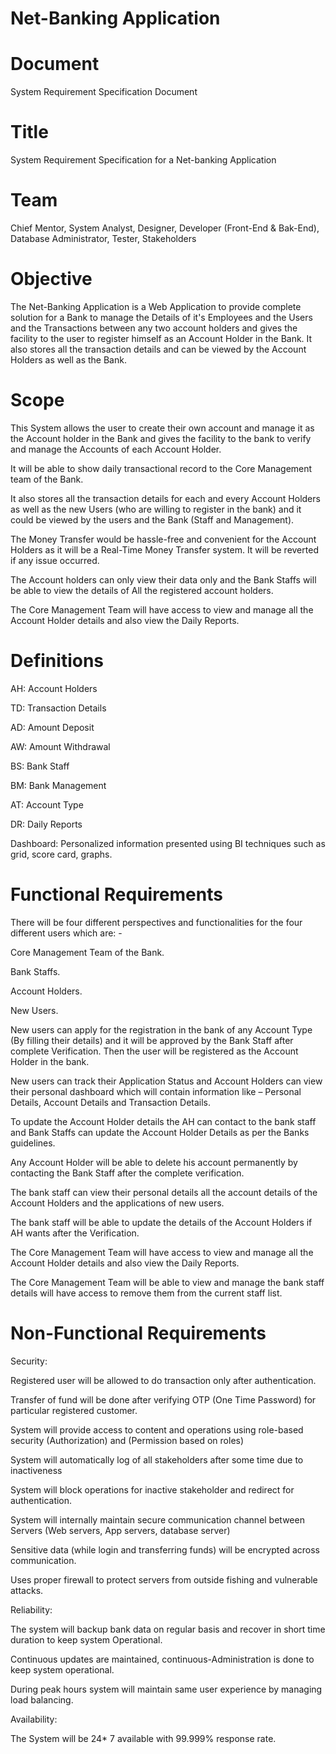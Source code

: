 # Net-Banking Application

# Document
System Requirement Specification Document

# Title 
System Requirement Specification for a Net-banking Application

# Team 
Chief Mentor, System Analyst, Designer, Developer (Front-End & Bak-End), Database Administrator, Tester, Stakeholders

# Objective
The Net-Banking Application is a Web Application to provide complete solution for a Bank to manage the Details of it's
Employees and the Users and the Transactions between any two account holders and gives the facility to the user to register
himself as an Account Holder in the Bank.
It also stores all the transaction details and can be viewed by the Account Holders as well as the Bank.


# Scope
This System allows the user to create their own account and manage it as the Account holder in the Bank and gives the facility to the bank to verify and manage the Accounts of each Account Holder.

It will be able to show daily transactional record to the Core Management team of the Bank.   

It also stores all the transaction details for each and every Account Holders as well as the new Users (who are willing to register in the bank) and it could be viewed by the users and the Bank (Staff and Management).

The Money Transfer would be hassle-free and convenient for the Account Holders as it will be a Real-Time Money Transfer system. It will be reverted if any issue occurred.

The Account holders can only view their data only and the Bank Staffs will be able to view the details of All the registered account holders.

The Core Management Team will have access to view and manage all the Account Holder details and also view the Daily Reports.


# Definitions
AH: Account Holders

TD: Transaction Details

AD: Amount Deposit

AW: Amount Withdrawal

BS: Bank Staff


BM: Bank Management

AT: Account Type

DR: Daily Reports

Dashboard: Personalized information presented using BI techniques such as grid, score card, graphs. 

# Functional Requirements

There will be four different perspectives and functionalities for the four different users which are: -

Core Management Team of the Bank.

Bank Staffs.

Account Holders.

New Users.

New users can apply for the registration in the bank of any Account Type (By filling their details) and it will be approved by the Bank Staff after complete Verification. Then the user will be registered as the Account Holder in the bank.

New users can track their Application Status and Account Holders can view their personal dashboard which will contain information like – Personal Details, Account Details and Transaction Details.

To update the Account Holder details the AH can contact to the bank staff and Bank Staffs can update the Account Holder Details as per the Banks guidelines.

Any Account Holder will be able to delete his account permanently by contacting the Bank Staff after the complete verification.

The bank staff can view their personal details all the account details of the Account Holders and the applications of new users.

The bank staff will be able to update the details of the Account Holders if AH wants after the Verification.

The Core Management Team will have access to view and manage all the Account Holder details and also view the Daily Reports.

The Core Management Team will be able to view and manage the bank staff details will have access to remove them from the current staff list.  

# Non-Functional Requirements

Security:

Registered user will be allowed to do transaction only after authentication.

Transfer of fund will be done after verifying OTP (One Time Password) for particular registered customer.

System will provide access to content and operations using role-based security (Authorization) and (Permission based on roles)

System will automatically log of all stakeholders after some time due to inactiveness

System will block operations for inactive stakeholder and redirect for authentication.

System will internally maintain secure communication channel between Servers
(Web servers, App servers, database server)

Sensitive data (while login and transferring funds) will be encrypted across communication.

Uses proper firewall to protect servers from outside fishing and vulnerable attacks.

Reliability:

The system will backup bank data on regular basis and recover in short time duration to keep system Operational.

Continuous updates are maintained, continuous-Administration is done to keep system operational. 

During peak hours system will maintain same user experience by managing load balancing.

Availability:

The System will be 24* 7 available with 99.999% response rate.




